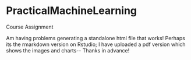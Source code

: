 # PracticalMachineLearning
Course Assignment

Am having problems generating a standalone html file that works!
Perhaps its the rmarkdown version on Rstudio;
I have uploaded a pdf version which shows the images and charts-- 
Thanks in advance!

